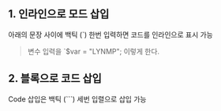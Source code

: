 ## 1. 인라인으로 모드 삽입
아래의 문장 사이에 백틱 (`) 한번 입력하면 코드를 인라인으로 표시 가능
> 변수 입력을 `$var = "LYNMP";  이렇게 한다.

## 2. 블록으로 코드 삽입
Code 삽입은 백틱 (```) 세번 입렬으로 삽입 가능
>
